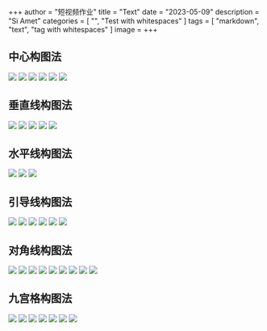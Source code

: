 +++
author = "短视频作业"
title = "Text"
date = "2023-05-09"
description = "Si Amet"
categories = [
    "",
    "Test with whitespaces"
]
tags = [
    "markdown",
    "text",
    "tag with whitespaces"
]
image = 
+++
## 中心构图法 
![](2.jpeg) 
![](2.jpeg) 
![](2-2.jpg) 
![](2-3.jpg)
![](2-4.jpg) 
![](2-5.jpeg) 
## 垂直线构图法 
![](3垂直线.jpeg) 
![](3-2.jpg) 
![](3-3.jpg) 
![](3-4.jpg) 
![](3-5.jpg) 
## 水平线构图法 
![](4水平.jpg) 
![](4.jpg) 
![](4-4.jpg) 
## 引导线构图法 
![](5引导线.jpg) 
![](5-2.jpg) 
![](5-3.jpg) 
![](5-4.jpg) 
![](5-5.jpg) 
![](5-6.jpg) 
## 对角线构图法 
![](6对角线jpeg) 
![](6-2.jpg) 
![](6-3.jpg)
![](6.jpg) 
![](6-4.jpg) 
![](6-5.jpg) 
![](6-6.jpg) 
![](6-7.jpg) 
![](6-8.jpg) 
## 九宫格构图法 
![](7九宫格.jpg) 
![](7-2.jpg) 
![](7-3.jpg) 
![](7-4.jpg) 
![](7-5.jpg) 
![](7-6.jpg) 
![](7-7.jpg)